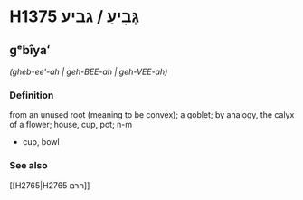 # H1375 גְּבִיעַ / גביע

## gᵉbîyaʻ

_(gheb-ee'-ah | ɡeh-BEE-ah | ɡeh-VEE-ah)_

### Definition

from an unused root (meaning to be convex); a goblet; by analogy, the calyx of a flower; house, cup, pot; n-m

- cup, bowl

### See also

[[H2765|H2765 חרם]]
